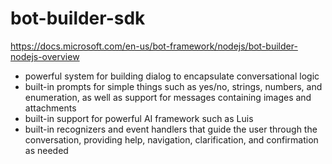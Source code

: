 # bot-builder-sdk
https://docs.microsoft.com/en-us/bot-framework/nodejs/bot-builder-nodejs-overview

* powerful system for building dialog to encapsulate conversational logic
* built-in prompts for simple things such as yes/no, strings, numbers, and enumeration, as well as support for messages containing images and attachments
* built-in support for powerful AI framework such as Luis
* built-in recognizers and event handlers that guide the user through the conversation, providing help, navigation, clarification, and confirmation as needed
